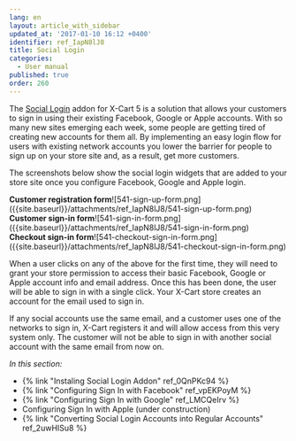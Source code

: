 ```yaml
---
lang: en
layout: article_with_sidebar
updated_at: '2017-01-10 16:12 +0400'
identifier: ref_IapN8lJ8
title: Social Login
categories:
  - User manual
published: true
order: 260
---
```

The [Social Login](https://market.x-cart.com/addons/social-login.html "Social Login") addon for X-Cart 5 is a solution that allows your customers to sign in using their existing Facebook, Google or Apple accounts. With so many new sites emerging each week, some people are getting tired of creating new accounts for them all. By implementing an easy login flow for users with existing network accounts you lower the barrier for people to sign up on your store site and, as a result, get more customers.

The screenshots below show the social login widgets that are added to your store site once you configure Facebook, Google and Apple login. 
<div class="ui stackable three column grid">
  <div class="column" markdown="span"><b>Customer registration form</b>![541-sign-up-form.png]({{site.baseurl}}/attachments/ref_IapN8lJ8/541-sign-up-form.png)</div>
  <div class="column" markdown="span"><b>Customer sign-in form</b>![541-sign-in-form.png]({{site.baseurl}}/attachments/ref_IapN8lJ8/541-sign-in-form.png)</div>
  <div class="column" markdown="span"><b>Checkout sign-in form</b>![541-checkout-sign-in-form.png]({{site.baseurl}}/attachments/ref_IapN8lJ8/541-checkout-sign-in-form.png)</div>
</div>

When a user clicks on any of the above for the first time, they will need to grant your store permission to access their basic Facebook, Google or Apple account info and email address. Once this has been done, the user will be able to sign in with a single click. Your X-Cart store creates an account for the email used to sign in.

If any social accounts use the same email, and a customer uses one of the networks to sign in, X-Cart registers it and will allow access from this very system only. The customer will not be able to sign in with another social account with the same email from now on.

_In this section:_

*   {% link "Instaling Social Login Addon" ref_0QnPKc94 %}
*   {% link "Configuring Sign In with Facebook" ref_vpEKPoyM %}
*   {% link "Configuring Sign In with Google" ref_LMCQeIrv %}
*   Configuring Sign In with Apple (under construction)
*   {% link "Converting Social Login Accounts into Regular Accounts" ref_2uwHISu8 %}
